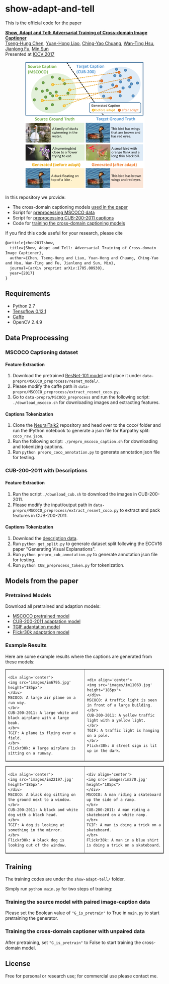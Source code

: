 # show-adapt-and-tell

This is the official code for the paper

**[Show, Adapt and Tell: Adversarial Training of Cross-domain Image Captioner](https://arxiv.org/pdf/1705.00930.pdf)**
<br>
[Tseng-Hung Chen](https://tsenghungchen.github.io/),
[Yuan-Hong Liao](https://andrewliao11.github.io/),
[Ching-Yao Chuang](http://jameschuanggg.github.io/),
[Wan-Ting Hsu](https://hsuwanting.github.io/),
[Jianlong Fu](https://www.microsoft.com/en-us/research/people/jianf/),
[Min Sun](http://aliensunmin.github.io/)
<br>
Presented at [ICCV 2017](http://iccv2017.thecvf.com/)


<div align='center'>
  <img src='images/teaser.png' height="405px">
</div>

In this repository we provide:

- The cross-domain captioning models [used in the paper](#models-from-the-paper)
- Script for [preprocessing MSCOCO data](#mscoco-captioning-dataset)
- Script for [preprocessing CUB-200-2011 captions](#cub-200-2011-with-descriptions)
- Code for [training the cross-domain captioning models](#training)


If you find this code useful for your research, please cite

```
@article{chen2017show,
  title={Show, Adapt and Tell: Adversarial Training of Cross-domain Image Captioner},
  author={Chen, Tseng-Hung and Liao, Yuan-Hong and Chuang, Ching-Yao and Hsu, Wan-Ting and Fu, Jianlong and Sun, Min},
  journal={arXiv preprint arXiv:1705.00930},
  year={2017}
}
```

## Requirements

- Python 2.7
- [Tensoflow 0.12.1](https://www.tensorflow.org/versions/r0.12/get_started/os_setup)
- [Caffe](https://github.com/BVLC/caffe)
- OpenCV 2.4.9

## Data Preprocessing

### MSCOCO Captioning dataset

#### Feature Extraction
1. Download the pretrained [ResNet-101 model](https://onedrive.live.com/?authkey=%21AAFW2-FVoxeVRck&id=4006CBB8476FF777%2117887&cid=4006CBB8476FF777) and place it under `data-prepro/MSCOCO_preprocess/resnet_model/`.
2. Please modify the caffe path in `data-prepro/MSCOCO_preprocess/extract_resnet_coco.py`.
2. Go to `data-prepro/MSCOCO_preprocess` and run the following script:
`./download_mscoco.sh` for downloading images and extracting features.

#### Captions Tokenization
1. Clone the [NeuralTalk2](https://github.com/karpathy/neuraltalk2/tree/bd8c9d879f957e1218a8f9e1f9b663ac70375866) repository and head over to the coco/ folder and run the IPython notebook to generate a json file for Karpathy split: `coco_raw.json`.
2. Run the following script:
`./prepro_mscoco_caption.sh` for downloading and tokenizing captions.
3. Run `python prepro_coco_annotation.py` to generate annotation json file for testing. 

### CUB-200-2011 with Descriptions
#### Feature Extraction
1. Run the script `./download_cub.sh` to download the images in CUB-200-2011.
2. Please modify the input/output path in `data-prepro/MSCOCO_preprocess/extract_resnet_coco.py` to extract and pack features in CUB-200-2011.

#### Captions Tokenization
1. Download the [description data](https://drive.google.com/open?id=0B0ywwgffWnLLZW9uVHNjb2JmNlE).
2. Run `python get_split.py` to generate dataset split following the ECCV16 paper "Generating Visual Explanations".
3. Run `python prepro_cub_annotation.py` to generate annotation json file for testing. 
4. Run `python CUB_preprocess_token.py` for tokenization.


## Models from the paper

### Pretrained Models
Download all pretrained and adaption models:

- [MSCOCO pretrained model](https://drive.google.com/drive/folders/0B340bHpZlbZzYW91R0UtNDRXUDA?usp=sharing)
- [CUB-200-2011 adaptation model](https://drive.google.com/drive/folders/0B340bHpZlbZzNUZybXNzWVR2VWM?usp=sharing)
- [TGIF adaptation model](https://drive.google.com/drive/folders/0B340bHpZlbZzX0ZWcFZ1YzdrSTg?usp=sharing)
- [Flickr30k adaptation model](https://drive.google.com/drive/folders/0B340bHpZlbZzNldjRmZVX3JXdVk?usp=sharing)

### Example Results
Here are some example results where the captions are generated from these models:


<table border=1>
<tr>
<td>

	<div align='center'>
	<img src='images/im6795.jpg' height="185px">
	</div>
	MSCOCO: A large air plane on a run way.
	</br>
	CUB-200-2011: A large white and black airplane with a large beak.
	</br>
	TGIF: A plane is flying over a field.
	</br>
	Flickr30k: A large airplane is sitting on a runway.	
</td>
<td>

	<div align='center'>
	<img src='images/im11063.jpg' height="185px">
	</div>
	MSCOCO: A traffic light is seen in front of a large building.
	</br>
	CUB-200-2011: A yellow traffic light with a yellow light.
	</br>
	TGIF: A traffic light is hanging on a pole.
	</br>
	Flickr30k: A street sign is lit up in the dark.
	
</td>
</tr>
</table>

<table border=1>
<tr>
<td>

	<div align='center'>
	<img src='images/im22197.jpg' height="185px">
	</div>
	MSCOCO: A black dog sitting on the ground next to a window.
	</br>
	CUB-200-2011: A black and white dog with a black head.
	</br>
	TGIF: A dog is looking at something in the mirror.
	</br>
	Flickr30k: A black dog is looking out of the window.
</td>
<td>

	<div align='center'>
	<img src='images/im270.jpg' height="185px">
	</div>
	MSCOCO: A man riding a skateboard up the side of a ramp.
	</br>
	CUB-200-2011: A man riding a skateboard on a white ramp.
	</br>
	TGIF: A man is doing a trick on a skateboard.
	</br>
	Flickr30k: A man in a blue shirt is doing a trick on a skateboard.
</td>
</tr>
</table>



## Training
The training codes are under the `show-adapt-tell/` folder.

Simply run `python main.py` for two steps of training:

### Training the source model with paired image-caption data
Please set the Boolean value of `"G_is_pretrain"` to True in `main.py` to start pretraining the generator.
### Training the cross-domain captioner with unpaired data
After pretraining, set `"G_is_pretrain"` to False to start training the cross-domain model.

## License

Free for personal or research use; for commercial use please contact me.

